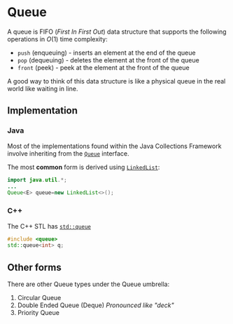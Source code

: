 # Queue

A queue is FIFO (*First In First Out*) data structure that supports the following operations in $O(1)$ time complexity:

- `push` (enqueuing) - inserts an element at the end of the queue
- `pop` (dequeuing) - deletes the element at the front of the queue
- `front` (peek) - peek at the element at the front of the queue

A good way to think of this data structure is like a physical queue in the real world like waiting in line.

## Implementation

### Java

Most of the implementations found within the Java Collections Framework involve inheriting from the [`Queue`](https://docs.oracle.com/en/java/javase/17/docs/api/java.base/java/util/Queue.html) interface.

The most **common** form is derived using [`LinkedList`](https://docs.oracle.com/en/java/javase/17/docs/api/java.base/java/util/LinkedList.html):

```java
import java.util.*;
...
Queue<E> queue=new LinkedList<>();
```

### C++

The C++ STL has [`std::queue`](https://cplusplus.com/reference/queue/queue/)

```cpp
#include <queue>
std::queue<int> q;
```

## Other forms

There are other Queue types under the Queue umbrella:

1. Circular Queue
2. Double Ended Queue (Deque) *Pronounced like "deck"*
3. Priority Queue

